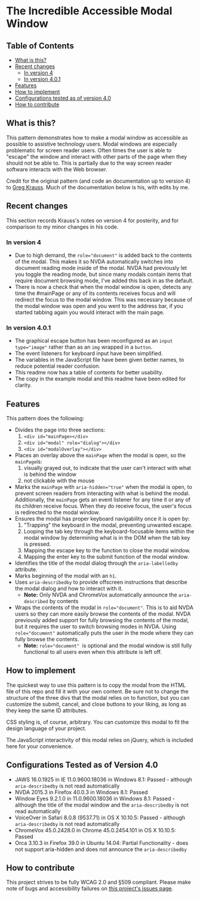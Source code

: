 # The Incredible Accessible Modal Window

## Table of Contents
* [What is this?](#what-is-this)
* [Recent changes](#recent-changes)
    * [In version 4](#in-version-4)
    * [In version 4.0.1](#in-version-4.0.1)
* [Features](#features)
* [How to implement](#how-to-implement)
* [Configurations tested as of version 4.0](#configurations-tested-as-of-version-4.0)
* [How to contribute](#how-to-contribute)

## What is this?

This pattern demonstrates how to make a modal window as accessible as possible to assistive technology users. Modal windows are especially problematic for screen reader users. Often times the user is able to "escape" the window and interact with other parts of the page when they should not be able to. This is partially due to the way screen reader software interacts with the Web browser.

Credit for the original pattern (and code an documentation up to version 4) to [Greg Krauss](https://github.com/gdkraus). Much of the documentation below is his, with edits by me.

## Recent changes
This section records Krauss's notes on version 4 for posterity, and for comparison to my minor changes in his code.
### In version 4

* Due to high demand, the `role="document"` is added back to the contents of the modal. This makes it so NVDA automatically switches into document reading mode inside of the modal. NVDA had previously let you toggle the reading mode, but since many modals contain items that require document browsing mode, I've added this back in as the default.
* There is now a check that when the modal window is open, detects any time the #mainPage or any of its contents receives focus and will redirect the focus to the modal window. This was necessary because of the modal window was open and you went to the address bar, if you started tabbing again you would interact with the main page.

### In version 4.0.1
* The graphical escape button has been reconfigured as an `input type="image"` rather than as an `img` wrapped in a `button`.
* The event listeners for keyboard input have been simplified.
* The variables in the JavaScript file have been given better names, to reduce potential reader confusion.
* This readme now has a table of contents for better usability.
* The copy in the example modal and this readme have been edited for clarity.

## Features

This pattern does the following:

* Divides the page into three sections:
  1. `<div id="mainPage></div>`
  2. `<div id="modal" role="dialog"></div>`
  3. `<div id="modalOverlay"></div>`
* Places an overlay above the `mainPage` when the modal is open, so the `mainPage`is:
  1. visually grayed out, to indicate that the user can't interact with what is behind the window
  2. not clickable with the mouse
* Marks the `mainPage` with `aria-hidden="true"` when the modal is open, to prevent screen readers from interacting with what is behind the modal. Additionally, the `mainPage` gets an event listener for any time it or any of its children receive focus. When they do receive focus, the user's focus is redirected to the modal window.
* Ensures the modal has proper keyboard navigability once it is open by:
    1. "Trapping" the keyboard in the modal, preventing unwanted escape.
    2. Looping the tab key through the keyboard-focusable items within the modal window by determining what is in the DOM when the tab key is pressed.
    3. Mapping the escape key to the function to close the modal window.
    4. Mapping the enter key to the submit function of the modal window.
* Identifies the title of the modal dialog through the `aria-labelledby` attribute.
* Marks beginning of the modal with an `h1`.
* Uses `aria-describedby` to provide offscreen instructions that describe the modal dialog and how to interact with it.
    * **Note:** Only NVDA and ChromeVox automatically announce the `aria-described` by contents
* Wraps the contents of the modal in `role="document"`. This is to aid NVDA users so they can more easily browse the contents of the modal. NVDA previously added support for fully browsing the contents of the modal, but it requires the user to switch browsing modes in NVDA. Using `role="document"` automatically puts the user in the mode where they can fully browse the contents.
  * **Note:** `role="document" `is optional and the modal window is still fully functional to all users even when this attribute is left off.

## How to implement
The quickest way to use this pattern is to copy the modal from the HTML file of this repo and fill it with your own content. Be sure not to change the structure of the three divs that the modal relies on to function, but you can customize the submit, cancel, and close buttons to your liking, as long as they keep the same ID attributes.

CSS styling is, of course, arbitrary. You can customize this modal to fit the design language of your project.

The JavaScript interactivity of this modal relies on jQuery, which is included here for your convenience.

## Configurations Tested as of Version 4.0  
* JAWS 16.0.1925 in IE 11.0.9600.18036 in Windows 8.1: Passed - although `aria-describedby` is not read automatically
* NVDA 2015.3 in Firefox 40.0.3 in Windows 8.1: Passed
* Window Eyes 9.2.1.0 in 11.0.9600.18036 in Windows 8.1: Passed - although the title of the modal window and the `aria-describedby` is not read automatically
* VoiceOver in Safari 8.0.8 (9537.71) in OS X 10.10.5: Passed - although `aria-describedby` is not read automatically
* ChromeVox 45.0.2428.0 in Chrome 45.0.2454.101 in OS X 10.10.5: Passed
* Orca 3.10.3 in Firefox 39.0 in Ubuntu 14.04: Partial Functionality - does not support aria-hidden and does not announce the `aria-describedby`

## How to contribute
This project strives to be fully WCAG 2.0 and §509 compliant. Please make note of bugs and accessibility failures on [this project's issues page]().
